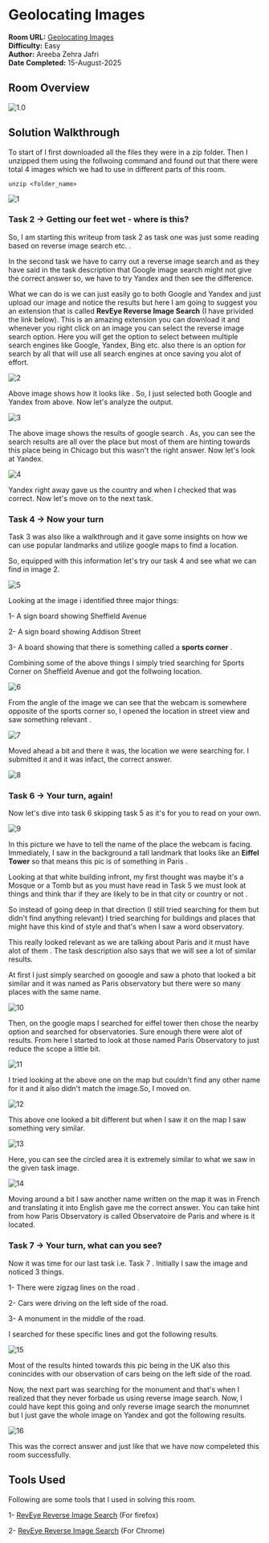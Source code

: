 #   Geolocating Images

**Room URL:** [Geolocating Images](https://tryhackme.com/room/geolocatingimages)  
**Difficulty:** Easy  
**Author:** Areeba Zehra Jafri        
**Date Completed:** 15-August-2025

## Room Overview

![1.0](images/1.0.png)


## Solution Walkthrough

To start of I first downloaded all the files they were in a zip folder. Then I unzipped them using the follwoing command and found out that there were total 4 images which we had to use in different parts of this room.

`unzip <folder_name>`

![1](images/1.png)

### Task 2 -> Getting our feet wet - where is this?

So, I am starting this writeup from task 2 as task one was just some reading based on reverse image search etc. . 

In the second task we have to carry out a reverse image search and as they have said in the task description that Google image search might not give the correct answer so, we have to try Yandex and then see the difference.

What we can do is we can just easily go to both Google and Yandex and just upload our image and notice the results but here I am going to suggest you an extension that is called **RevEye Reverse Image Search** (I have privided the link below). This is an amazing extension you can download it and whenever you right click on an image you can select the reverse image search option. Here you will get the option to select between multiple search engines like Google, Yandex, Bing etc. also there is an option for search by all that will use all search engines at once saving you alot of effort.

![2](images/2.png)

Above image shows how it looks like . So, I just selected both Google and Yandex from above. Now let's analyze the output.

![3](images/3.png)

The above image shows the results of google search . As, you can see the search results are all over the place but most of them are hinting towards this place being in Chicago but this wasn't the right answer. Now let's look at Yandex.

![4](images/4.png)

Yandex right away gave us the country and when I checked that was correct. Now let's move on to the next task.

### Task 4 -> Now your turn

Task 3 was also like a walkthrough and it gave some insights on how we can use popular landmarks and utilize google maps to find a location.

So, equipped with this information let's try our task 4 and see what we can find in image 2.

![5](images/5.png)

Looking at the image i identified three major things:

1- A sign board showing Sheffield Avenue

2- A sign board showing Addison Street

3- A board showing that there is something called a **sports corner** .

Combining some of the above things I simply tried searching for Sports Corner on Sheffield Avenue and got the follwoing location. 

![6](images/6.png)

From the angle of the image we can see that the webcam is somewhere opposite of the sports corner so, I opened the location in street view and saw something relevant .

![7](images/7.png)

Moved ahead a bit and there it was, the location we were searching for. I submitted it and it was infact, the  correct answer.

![8](images/8.png)

### Task 6 -> Your turn, again!

Now let's dive into task 6 skipping task 5 as it's for you to read on your own. 

![9](images/9.png)

In this picture we have to tell the name of the place the webcam is facing. Immediately, I saw in the background a tall landmark that looks like an **Eiffel Tower** so that means this pic is of something in Paris . 

Looking at that white building infront, my first thought was maybe it's a Mosque or a Tomb but as you must have read in Task 5 we must look at things and think thar if they are likely to be in that city or country or not . 

So instead of going deep in that direction (I still tried searching for them but didn't find anything relevant) I tried searching for buildings and places that might have this kind of style and that's when I saw a word observatory.

This really looked relevant as we are talking about Paris and it must have alot of them . The task description also says that we will see a lot of similar results.

At first I just simply searched on gooogle and saw a photo that looked a bit similar and it was named as Paris observatory but there were so many places with the same name.

![10](images/10.png)

Then, on the google maps I searched for eiffel tower then chose the nearby option and searched for observatories. Sure enough there were alot of results. From here I started to look at those named Paris Observatory to just reduce the scope a little bit.

![11](images/11.png)

I tried looking at the above one on the map but couldn't find any other name for it and it also didn't match the image.So, I moved on.

![12](images/12.png)

This above one looked a bit different but when I saw it on the map I saw something very similar.

![13](images/13.png)

Here, you can see the circled area it is extremely similar to what we saw in the given task image.

![14](images/14.png)

Moving around a bit I saw another name written on the map it was in French and translating it into English gave me the correct answer. You can take hint from how Paris Observatory is called Observatoire de Paris and where is it located.

### Task 7 -> Your turn, what can you see?

Now it was time for our last task i.e. Task 7 . Initially I saw the image and noticed 3 things.

1- There were zigzag lines on the road .

2- Cars were driving on the left side of the road.

3- A monument in the middle of the road.

I searched for these specific lines and got the following results.

![15](images/15.png)

Most of the results hinted towards this pic being in the UK also this conincides with our observation of cars being on the left side of the road.

Now, the next part was searching for the monument and that's when I realized that they never forbade us using reverse image search. Now, I could have kept this going and only reverse image search the monumnet but I just gave the whole image on Yandex and got the following results.

![16](images/16.png)

This was the correct answer and just like that we have now compeleted this room successfully.

## Tools Used

Following are some tools that I used in solving this room.

1- [RevEye Reverse Image Search](https://addons.mozilla.org/en-US/firefox/addon/reveye-ris/)  (For firefox)

2- [RevEye Reverse Image Search](https://chromewebstore.google.com/detail/reveye-reverse-image-sear/keaaclcjhehbbapnphnmpiklalfhelgf)  (For Chrome)
